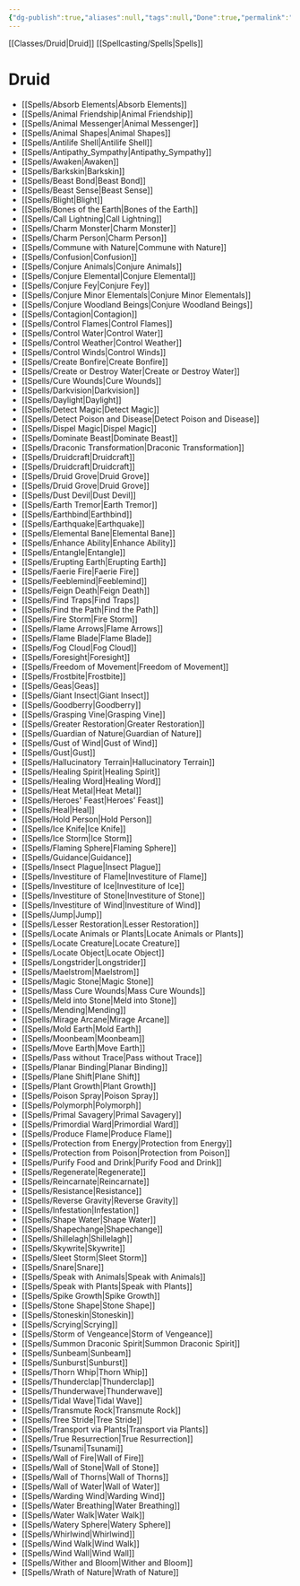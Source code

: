 ```yaml
---
{"dg-publish":true,"aliases":null,"tags":null,"Done":true,"permalink":"/classes/spelllists/druid-spelllist/","dgHomeLink":false,"dgPassFrontmatter":true}
---
```


[[Classes/Druid|Druid]]
[[Spellcasting/Spells|Spells]]
# Druid
- [[Spells/Absorb Elements|Absorb Elements]]
- [[Spells/Animal Friendship|Animal Friendship]]
- [[Spells/Animal Messenger|Animal Messenger]]
- [[Spells/Animal Shapes|Animal Shapes]]
- [[Spells/Antilife Shell|Antilife Shell]]
- [[Spells/Antipathy_Sympathy|Antipathy_Sympathy]]
- [[Spells/Awaken|Awaken]]
- [[Spells/Barkskin|Barkskin]]
- [[Spells/Beast Bond|Beast Bond]]
- [[Spells/Beast Sense|Beast Sense]]
- [[Spells/Blight|Blight]]
- [[Spells/Bones of the Earth|Bones of the Earth]]
- [[Spells/Call Lightning|Call Lightning]]
- [[Spells/Charm Monster|Charm Monster]]
- [[Spells/Charm Person|Charm Person]]
- [[Spells/Commune with Nature|Commune with Nature]]
- [[Spells/Confusion|Confusion]]
- [[Spells/Conjure Animals|Conjure Animals]]
- [[Spells/Conjure Elemental|Conjure Elemental]]
- [[Spells/Conjure Fey|Conjure Fey]]
- [[Spells/Conjure Minor Elementals|Conjure Minor Elementals]]
- [[Spells/Conjure Woodland Beings|Conjure Woodland Beings]]
- [[Spells/Contagion|Contagion]]
- [[Spells/Control Flames|Control Flames]]
- [[Spells/Control Water|Control Water]]
- [[Spells/Control Weather|Control Weather]]
- [[Spells/Control Winds|Control Winds]]
- [[Spells/Create Bonfire|Create Bonfire]]
- [[Spells/Create or Destroy Water|Create or Destroy Water]]
- [[Spells/Cure Wounds|Cure Wounds]]
- [[Spells/Darkvision|Darkvision]]
- [[Spells/Daylight|Daylight]]
- [[Spells/Detect Magic|Detect Magic]]
- [[Spells/Detect Poison and Disease|Detect Poison and Disease]]
- [[Spells/Dispel Magic|Dispel Magic]]
- [[Spells/Dominate Beast|Dominate Beast]]
- [[Spells/Draconic Transformation|Draconic Transformation]]
- [[Spells/Druidcraft|Druidcraft]]
- [[Spells/Druidcraft|Druidcraft]]
- [[Spells/Druid Grove|Druid Grove]]
- [[Spells/Druid Grove|Druid Grove]]
- [[Spells/Dust Devil|Dust Devil]]
- [[Spells/Earth Tremor|Earth Tremor]]
- [[Spells/Earthbind|Earthbind]]
- [[Spells/Earthquake|Earthquake]]
- [[Spells/Elemental Bane|Elemental Bane]]
- [[Spells/Enhance Ability|Enhance Ability]]
- [[Spells/Entangle|Entangle]]
- [[Spells/Erupting Earth|Erupting Earth]]
- [[Spells/Faerie Fire|Faerie Fire]]
- [[Spells/Feeblemind|Feeblemind]]
- [[Spells/Feign Death|Feign Death]]
- [[Spells/Find Traps|Find Traps]]
- [[Spells/Find the Path|Find the Path]]
- [[Spells/Fire Storm|Fire Storm]]
- [[Spells/Flame Arrows|Flame Arrows]]
- [[Spells/Flame Blade|Flame Blade]]
- [[Spells/Fog Cloud|Fog Cloud]]
- [[Spells/Foresight|Foresight]]
- [[Spells/Freedom of Movement|Freedom of Movement]]
- [[Spells/Frostbite|Frostbite]]
- [[Spells/Geas|Geas]]
- [[Spells/Giant Insect|Giant Insect]]
- [[Spells/Goodberry|Goodberry]]
- [[Spells/Grasping Vine|Grasping Vine]]
- [[Spells/Greater Restoration|Greater Restoration]]
- [[Spells/Guardian of Nature|Guardian of Nature]]
- [[Spells/Gust of Wind|Gust of Wind]]
- [[Spells/Gust|Gust]]
- [[Spells/Hallucinatory Terrain|Hallucinatory Terrain]]
- [[Spells/Healing Spirit|Healing Spirit]]
- [[Spells/Healing Word|Healing Word]]
- [[Spells/Heat Metal|Heat Metal]]
- [[Spells/Heroes' Feast|Heroes' Feast]]
- [[Spells/Heal|Heal]]
- [[Spells/Hold Person|Hold Person]]
- [[Spells/Ice Knife|Ice Knife]]
- [[Spells/Ice Storm|Ice Storm]]
- [[Spells/Flaming Sphere|Flaming Sphere]]
- [[Spells/Guidance|Guidance]]
- [[Spells/Insect Plague|Insect Plague]]
- [[Spells/Investiture of Flame|Investiture of Flame]]
- [[Spells/Investiture of Ice|Investiture of Ice]]
- [[Spells/Investiture of Stone|Investiture of Stone]]
- [[Spells/Investiture of Wind|Investiture of Wind]]
- [[Spells/Jump|Jump]]
- [[Spells/Lesser Restoration|Lesser Restoration]]
- [[Spells/Locate Animals or Plants|Locate Animals or Plants]]
- [[Spells/Locate Creature|Locate Creature]]
- [[Spells/Locate Object|Locate Object]]
- [[Spells/Longstrider|Longstrider]]
- [[Spells/Maelstrom|Maelstrom]]
- [[Spells/Magic Stone|Magic Stone]]
- [[Spells/Mass Cure Wounds|Mass Cure Wounds]]
- [[Spells/Meld into Stone|Meld into Stone]]
- [[Spells/Mending|Mending]]
- [[Spells/Mirage Arcane|Mirage Arcane]]
- [[Spells/Mold Earth|Mold Earth]]
- [[Spells/Moonbeam|Moonbeam]]
- [[Spells/Move Earth|Move Earth]]
- [[Spells/Pass without Trace|Pass without Trace]]
- [[Spells/Planar Binding|Planar Binding]]
- [[Spells/Plane Shift|Plane Shift]]
- [[Spells/Plant Growth|Plant Growth]]
- [[Spells/Poison Spray|Poison Spray]]
- [[Spells/Polymorph|Polymorph]]
- [[Spells/Primal Savagery|Primal Savagery]]
- [[Spells/Primordial Ward|Primordial Ward]]
- [[Spells/Produce Flame|Produce Flame]]
- [[Spells/Protection from Energy|Protection from Energy]]
- [[Spells/Protection from Poison|Protection from Poison]]
- [[Spells/Purify Food and Drink|Purify Food and Drink]]
- [[Spells/Regenerate|Regenerate]]
- [[Spells/Reincarnate|Reincarnate]]
- [[Spells/Resistance|Resistance]]
- [[Spells/Reverse Gravity|Reverse Gravity]]
- [[Spells/Infestation|Infestation]]
- [[Spells/Shape Water|Shape Water]]
- [[Spells/Shapechange|Shapechange]]
- [[Spells/Shillelagh|Shillelagh]]
- [[Spells/Skywrite|Skywrite]]
- [[Spells/Sleet Storm|Sleet Storm]]
- [[Spells/Snare|Snare]]
- [[Spells/Speak with Animals|Speak with Animals]]
- [[Spells/Speak with Plants|Speak with Plants]]
- [[Spells/Spike Growth|Spike Growth]]
- [[Spells/Stone Shape|Stone Shape]]
- [[Spells/Stoneskin|Stoneskin]]
- [[Spells/Scrying|Scrying]]
- [[Spells/Storm of Vengeance|Storm of Vengeance]]
- [[Spells/Summon Draconic Spirit|Summon Draconic Spirit]]
- [[Spells/Sunbeam|Sunbeam]]
- [[Spells/Sunburst|Sunburst]]
- [[Spells/Thorn Whip|Thorn Whip]]
- [[Spells/Thunderclap|Thunderclap]]
- [[Spells/Thunderwave|Thunderwave]]
- [[Spells/Tidal Wave|Tidal Wave]]
- [[Spells/Transmute Rock|Transmute Rock]]
- [[Spells/Tree Stride|Tree Stride]]
- [[Spells/Transport via Plants|Transport via Plants]]
- [[Spells/True Resurrection|True Resurrection]]
- [[Spells/Tsunami|Tsunami]]
- [[Spells/Wall of Fire|Wall of Fire]]
- [[Spells/Wall of Stone|Wall of Stone]]
- [[Spells/Wall of Thorns|Wall of Thorns]]
- [[Spells/Wall of Water|Wall of Water]]
- [[Spells/Warding Wind|Warding Wind]]
- [[Spells/Water Breathing|Water Breathing]]
- [[Spells/Water Walk|Water Walk]]
- [[Spells/Watery Sphere|Watery Sphere]]
- [[Spells/Whirlwind|Whirlwind]]
- [[Spells/Wind Walk|Wind Walk]]
- [[Spells/Wind Wall|Wind Wall]]
- [[Spells/Wither and Bloom|Wither and Bloom]]
- [[Spells/Wrath of Nature|Wrath of Nature]]
